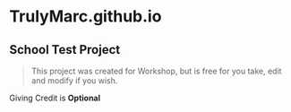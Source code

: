 # TrulyMarc.github.io

## School Test Project 

> This project was created for Workshop, but is free for you take, edit and modify if you wish. 

Giving Credit is **Optional**

